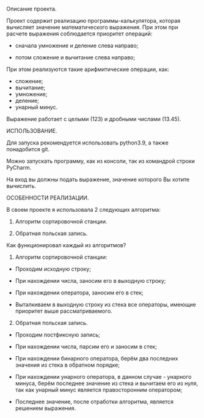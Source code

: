 Описание проекта.

Проект содержит реализацию программы-калькулятора, которая вычисляет значение математического выражения. При этом при расчете выражения соблюдается приоритет операций:

- сначала умножение и деление слева направо;

- потом сложение и вычитание слева направо;

При этом реализуются такие арифмитические операции, как:

- сложение;
- вычитание;
- умножение;
- деление;
- унарный минус.

Выражение работает с целыми (123) и дробными числами (13.45).

ИСПОЛЬЗОВАНИЕ.

Для запуска рекомендуется использовать python3.9, а также понадобится git.

Можно запускать программу, как из консоли, так из командрой строки PyCharm.

На вход вы должны подать выражение, значение которого Вы хотите вычислить.

ОСОБЕННОСТИ РЕАЛИЗАЦИИ.

В своем проекте я использовала 2 следующих алгоритма:

1. Алгоритм сортировочной станции.

2. Обратная польская запись.

Как функционировал каждый из алгоритмов?

1. Алгоритм сортировочной станции:

- Проходим исходную строку;

- При нахождении числа, заносим его в выходную строку;

- При нахождении оператора, заносим его в стек;

- Выталкиваем в выходную строку из стека все операторы, имеющие приоритет выше рассматриваемого.


2. Обратная польская запись.

- Проходим постфиксную запись;

- При нахождении числа, парсим его и заносим в стек;

- При нахождении бинарного оператора, берём два последних значения из стека в обратном порядке;

- При нахождении унарного оператора, в данном случае - унарного минуса, берём последнее значение из стека и вычитаем его из нуля, так как унарный минус является правосторонним оператором;

- Последнее значение, после отработки алгоритма, является решением выражения.

